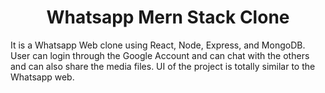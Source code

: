 <h1 align="center">Whatsapp Mern Stack Clone</h1>
<p >It is a Whatsapp Web clone using React, Node, Express, and MongoDB. User can login through the Google Account and can chat with the others and can also share the
media files. UI of the project is totally similar to the Whatsapp web.</p>

